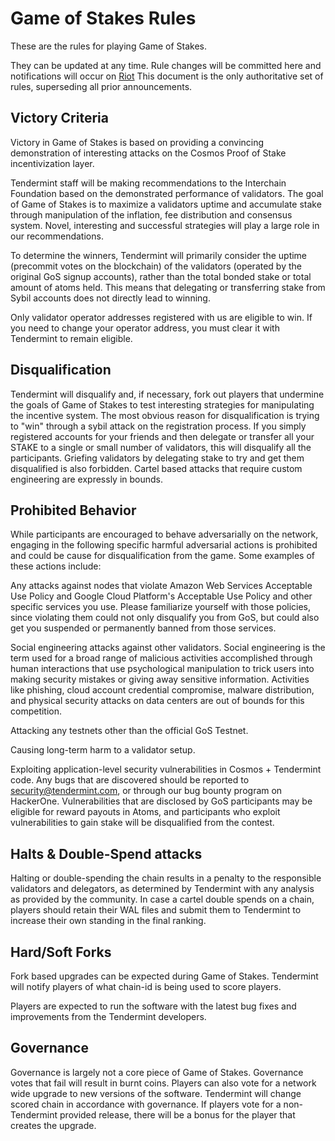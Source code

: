 # Game of Stakes Rules

These are the rules for playing Game of Stakes.

They can be updated at any time. Rule changes will be committed here and notifications will occur on [Riot](https://matrix.to/#/!hEuEYSWKomxnWlSKqi:matrix.org?via=matrix.org&via=matrix.bitple.com&via=t2bot.io)
This document is the only authoritative set of rules, superseding all prior announcements.

## Victory Criteria

Victory in Game of Stakes is based on providing a convincing demonstration of interesting attacks on the Cosmos Proof of Stake incentivization layer.

Tendermint staff will be making recommendations to the Interchain Foundation based on the demonstrated performance of validators. The goal of Game of Stakes is to maximize a validators uptime and accumulate stake through manipulation of the inflation, fee distribution and consensus system. Novel, interesting and successful strategies will play a large role in our recommendations.

To determine the winners, Tendermint will primarily consider the uptime (precommit votes on the blockchain) of the validators (operated by the original GoS signup accounts), rather than the total bonded stake or total amount of atoms held.  This means that delegating or transferring stake from Sybil accounts does not directly lead to winning.

Only validator operator addresses registered with us are eligible to win. If you need to change your operator address, you must clear it with Tendermint to remain eligible.

## Disqualification

Tendermint will disqualify and, if necessary, fork out players that undermine the goals of Game of Stakes to test interesting strategies for manipulating the incentive system. The most obvious reason for disqualification is trying to "win" through a sybil attack on the registration process. If you simply registered accounts for your friends  and then delegate or transfer all your STAKE to a single or small number of validators, this will disqualify all the participants. Griefing validators by delegating stake to try and get them disqualified is also forbidden. Cartel based attacks that require custom engineering are expressly in bounds.

## Prohibited Behavior

While participants are encouraged to behave adversarially on the network, engaging in the following specific harmful adversarial actions is prohibited and could be cause for disqualification from the game. Some examples of these actions include:

Any attacks against nodes that violate Amazon Web Services Acceptable Use Policy and Google Cloud Platform's Acceptable Use Policy and other specific services you use. Please familiarize yourself with those policies, since violating them could not only disqualify you from GoS, but could also get you suspended or permanently banned from those services.

Social engineering attacks against other validators. Social engineering is the term used for a broad range of malicious activities accomplished through human interactions that use psychological manipulation to trick users into making security mistakes or giving away sensitive information. Activities like phishing, cloud account credential compromise, malware distribution, and physical security attacks on data centers are out of bounds for this competition.

Attacking any testnets other than the official GoS Testnet.

Causing long-term harm to a validator setup.

Exploiting application-level security vulnerabilities in Cosmos + Tendermint code. Any bugs that are discovered should be reported to security@tendermint.com, or through our bug bounty program on HackerOne. Vulnerabilities that are disclosed by GoS participants may be eligible for reward payouts in Atoms, and participants who exploit vulnerabilities to gain stake will be disqualified from the contest.

## Halts & Double-Spend attacks

Halting or double-spending the chain results in a penalty to the responsible validators and delegators, as determined by Tendermint with any analysis as provided by the community.  In case a cartel double spends on a chain, players should retain their WAL files and submit them to Tendermint to increase their own standing in the final ranking.

## Hard/Soft Forks

Fork based upgrades can be expected during Game of Stakes. Tendermint will notify players of what chain-id is being used to score players.

Players are expected to run the software with the latest bug fixes and improvements from the Tendermint developers.

## Governance

Governance is largely not a core piece of Game of Stakes. Governance votes that fail will result in burnt coins. Players can also vote for a network wide upgrade to new versions of the software. Tendermint will change scored chain in accordance with governance. If players vote for a non-Tendermint provided release, there will be a bonus for the player that creates the upgrade.


